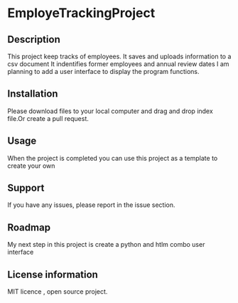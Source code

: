 # EmployeTrackingProject
## Description

This project keep tracks of employees. 
It saves and uploads information to a csv document
It indentifies former employees and annual review dates
I am planning to add a user interface to display the program functions.

## Installation
Please download files to your local computer and drag and drop index file.Or create a pull request.
## Usage
When the project is completed you can use this project as a template to create your own
## Support
If you have any issues, please report in the issue section.
## Roadmap
My next step in this project is create a python and htlm combo user interface
## License information
MIT licence , open source project.

 
